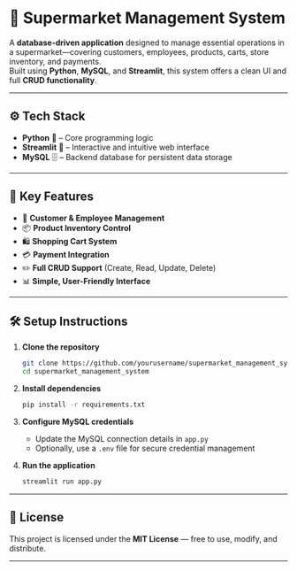 
# 🛒 Supermarket Management System

A **database-driven application** designed to manage essential operations in a supermarket—covering customers, employees, products, carts, store inventory, and payments.  
Built using **Python**, **MySQL**, and **Streamlit**, this system offers a clean UI and full **CRUD functionality**.

---

## ⚙️ Tech Stack

- **Python** 🐍 – Core programming logic  
- **Streamlit** 🎨 – Interactive and intuitive web interface  
- **MySQL** 🗄️ – Backend database for persistent data storage  

---

## 🚀 Key Features

- 👤 **Customer & Employee Management**  
- 📦 **Product Inventory Control**  
- 🛍️ **Shopping Cart System**  
- 💳 **Payment Integration**  
- ✏️ **Full CRUD Support** (Create, Read, Update, Delete)  
- 📊 **Simple, User-Friendly Interface**

---

## 🛠️ Setup Instructions

1. **Clone the repository**
   ```bash
   git clone https://github.com/yourusername/supermarket_management_system.git
   cd supermarket_management_system
   ```

2. **Install dependencies**
   ```bash
   pip install -r requirements.txt
   ```

3. **Configure MySQL credentials**
   - Update the MySQL connection details in `app.py`
   - Optionally, use a `.env` file for secure credential management

4. **Run the application**
   ```bash
   streamlit run app.py
   ```

---

## 📝 License

This project is licensed under the **MIT License** — free to use, modify, and distribute.

---

